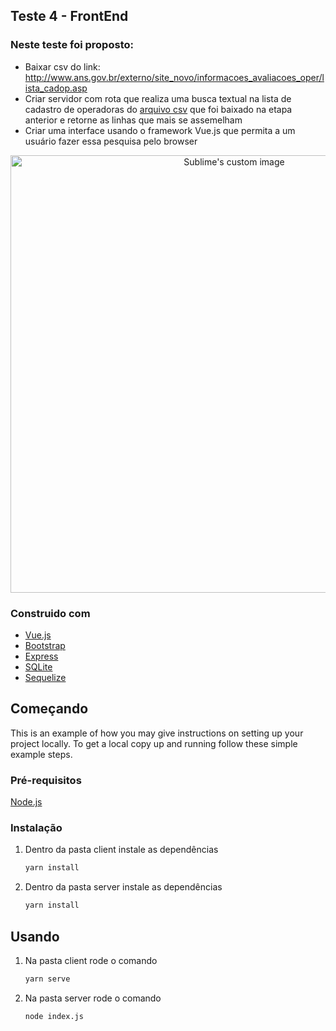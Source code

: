## Teste 4 - FrontEnd

### Neste teste foi proposto: 

- Baixar csv do link: http://www.ans.gov.br/externo/site_novo/informacoes_avaliacoes_oper/lista_cadop.asp
- Criar servidor com rota que realiza uma busca textual na lista de cadastro de operadoras do [arquivo csv](http://www.ans.gov.br/externo/site_novo/informacoes_avaliacoes_oper/lista_cadop.asp) que foi baixado na etapa anterior e retorne as linhas que mais se assemelham
- Criar uma interface usando o framework Vue.js que permita a um usuário fazer essa pesquisa pelo browser
    
<p align="center">
  <img src="https://user-images.githubusercontent.com/71731452/138379205-168b5fdc-1ba5-4929-a3c2-4448b25924c9.gif" width="700" alt="Sublime's custom image"/>
</p>

    
### Construido com

* [Vue.js](https://vuejs.org/)
* [Bootstrap](https://getbootstrap.com)
* [Express](https://expressjs.com/pt-br/)
* [SQLite](https://www.sqlite.org/index.html)
* [Sequelize](https://sequelize.org/)


## Começando

This is an example of how you may give instructions on setting up your project locally.
To get a local copy up and running follow these simple example steps.

### Pré-requisitos

[Node.js](https://nodejs.org/en/)

### Instalação

1. Dentro da pasta client instale as dependências
    ```sh
    yarn install
    ```
2. Dentro da pasta server instale as dependências
   ```sh
   yarn install
   ```

## Usando

1. Na pasta client rode o comando
    ```sh
    yarn serve
    ```
2. Na pasta server rode o comando
    ```sh
    node index.js
    ```
